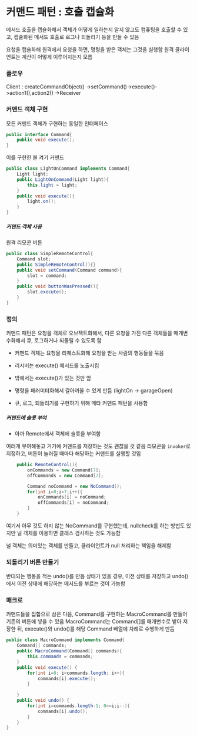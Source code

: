 # 커맨드 패턴 : 호출 캡슐화 

메서드 호출을 캡슐화해서 객체가 어떻게 일하는지 알지 않고도 컴퓨팅을 호출할 수 있고, 캡슐화된 메서드 호출로 로그나 되돌리기 등을 만들 수 있음

요청을 캡슐화해 원격에서 요청을 하면, 명령을 받은 객체는 그것을 실행함
원격 클라이언트는 계산이 어떻게 이루어지는지 모름

### 플로우

Client : createCommandObject()
    ->setCommand()->execute()->action1(),action2()
    ->Receiver

### 커맨드 객체 구현

모든 커맨드 객체가 구현하는 동일한 인터페이스

```java
public interface Command{
    public void execute();
}
```

이를 구현한 불 켜기 커맨드

```java
public class LightOnCommand implements Command{
    Light light;
    public LightOnCommand(Light light){
        this.light = light;
    }
    public void execute(){
        light.on();
    }
}
```

##### 커맨드 객체 사용

원격 리모콘 버튼

```java
public class SimpleRemoteControl{
    Command slot;
    public SimpleRemoteControl(){}
    public void setCommand(Command command){
        slot = command;
    }
    public void buttonWasPressed(){
        slot.execute();
    }
}
```

### 정의

커맨드 패턴은 요청을 객체로 오브젝트화해서, 다른 요청을 가진 다른 객체들을 매개변수화해서 큐, 로그하거나 되돌릴 수 있도록 함

* 커맨드 객체는 요청을 리퀘스트화해 요청을 받는 사람의 행동들을 묶음

* 리시버는 execute() 메서드를 노출시킴

* 밖에서는 execute()가 있는 것만 암

* 명령을 패러미터화해서 갈아끼울 수 있게 만듬 (lightOn -> garageOpen)

* 큐, 로그, 되돌리기를 구현하기 위해 메타 커맨드 패턴을 사용함

##### 커맨드에 슬롯 부여

* 아까 Remote에서 객체에 슬롯을 부여함

여러개 부여해놓고 거기에 커맨드를 저장하는 것도 괜찮을 것 같음
리모콘을 `invoker`로 지정하고, 버튼이 눌러질 때마다 해당하는 커맨드를 실행할 것임

```java
    public RemoteControl(){
        onCommands = new Command[7];
        offCommands = new Command[7];

        Command noCommand = new NoCommand();
        for(int i=0;i<7;i++){
            onCommands[i] = noCommand;
            offCommands[i] = noCommand;
        }
    }
```

여기서 아무 것도 하지 않는 NoCommand를 구현했는데, nullcheck를 하는 방법도 있지만 널 객체를 이용하면 클래스 검사하는 것도 가능함

널 객체는 의미있는 객체를 만들고, 클라이언트가 null 처리하는 책임을 해제함

### 되돌리기 버튼 만들기

반대되는 행동을 적는 undo()를 만듬
상태가 있을 경우, 이전 상태를 저장하고 undo()에서 이전 상태에 해당하는 메서드를 부르는 것이 가능함

### 매크로

커맨드들을 집합으로 삼은 다음, Command를 구현하는 MacroCommand를 만들어 기존의 버튼에 넣을 수 있음
MacroCommand는 Command[]를 매개변수로 받아 저장한 뒤, execute()와 undo()를 해당 Command 배열에 차례로 수행하게 만듬

```java
public class MacroCommand implements Command{
    Command[] commands;
    public MacroCommand(Command[] commands){
        this.commands = commands;
    }
    public void execute() {
        for(int i=0; i<commands.length; i++){
            commands[i].execute();
        }
        
    }
    public void undo() {
        for(int i=commands.length-1; 0<=i;i--){
            commands[i].undo();
        }
    }
}
```

